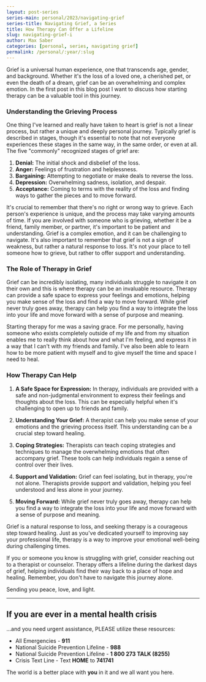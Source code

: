 ```yaml
---
layout: post-series
series-main: personal/2023/navigating-grief
series-title: Navigating Grief, a Series
title: How Therapy Can Offer a Lifeline
slug: navigating-grief-i
author: Max Saber
categories: [personal, series, navigating grief]
permalink: /personal/:year/:slug
---
```


Grief is a universal human experience, one that transcends age, gender, and background. Whether it's the loss of a loved one, a cherished pet, or even the death of a dream, grief can be an overwhelming and complex emotion. In the first post in this blog post I want to discuss how starting therapy can be a valuable tool in this journey.

<!--more-->
### Understanding the Grieving Process

One thing I've learned and really have taken to heart is grief is not a linear process, but rather a unique and deeply personal journey. Typically grief is described in stages, though it's essential to note that not everyone experiences these stages in the same way, in the same order, or even at all. The five "commonly" recognized stages of grief are:

1. **Denial:** The initial shock and disbelief of the loss.
2. **Anger:** Feelings of frustration and helplessness.
3. **Bargaining:** Attempting to negotiate or make deals to reverse the loss.
4. **Depression:** Overwhelming sadness, isolation, and despair.
5. **Acceptance:** Coming to terms with the reality of the loss and finding ways to gather the pieces and to move forward.

It's crucial to remember that there's no right or wrong way to grieve. Each person's experience is unique, and the process may take varying amounts of time. If you are involved with someone who is grieving, whether it be a friend, family member, or partner, it's important to be patient and understanding. Grief is a complex emotion, and it can be challenging to navigate. It's also important to remember that grief is not a sign of weakness, but rather a natural response to loss. It's not your place to tell someone how to grieve, but rather to offer support and understanding.

### The Role of Therapy in Grief

Grief can be incredibly isolating, many individuals struggle to navigate it on their own and this is where therapy can be an invaluable resource. Therapy can provide a safe space to express your feelings and emotions, helping you make sense of the loss and find a way to move forward. While grief never truly goes away, therapy can help you find a way to integrate the loss into your life and move forward with a sense of purpose and meaning.

Starting therapy for me was a saving grace. For me personally, having someone who exists completely outside of my life and from my situation enables me to really think about how and what I'm feeling, and express it in a way that I can't with my friends and family. I've also been able to learn how to be more patient with myself and to give myself the time and space I need to heal.

### How Therapy Can Help

1. **A Safe Space for Expression:** In therapy, individuals are provided with a safe and non-judgmental environment to express their feelings and thoughts about the loss. This can be especially helpful when it's challenging to open up to friends and family. 

2. **Understanding Your Grief:** A therapist can help you make sense of your emotions and the grieving process itself. This understanding can be a crucial step toward healing.

3. **Coping Strategies:** Therapists can teach coping strategies and techniques to manage the overwhelming emotions that often accompany grief. These tools can help individuals regain a sense of control over their lives.

4. **Support and Validation:** Grief can feel isolating, but in therapy, you're not alone. Therapists provide support and validation, helping you feel understood and less alone in your journey.

5. **Moving Forward:** While grief never truly goes away, therapy can help you find a way to integrate the loss into your life and move forward with a sense of purpose and meaning.

Grief is a natural response to loss, and seeking therapy is a courageous step toward healing. Just as you've dedicated yourself to improving say your professional life, therapy is a way to improve your emotional well-being during challenging times.

If you or someone you know is struggling with grief, consider reaching out to a therapist or counselor. Therapy offers a lifeline during the darkest days of grief, helping individuals find their way back to a place of hope and healing. Remember, you don't have to navigate this journey alone.

Sending you peace, love, and light.

---
## If you are ever in a mental health crisis

...and you need urgent assistance, PLEASE utilize these resources:

- All Emergencies - **911**
- National Suicide Prevention Lifeline - **988**
- National Suicide Prevention Lifeline - **1 800 273 TALK (8255)**
- Crisis Text Line - Text **HOME** to **741741**

The world is a better place with **you** in it and we all want you here.
